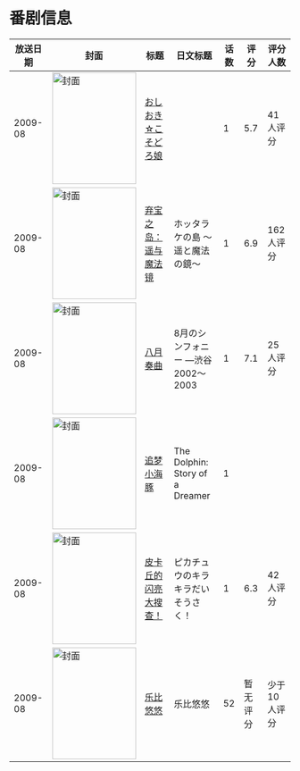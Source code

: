 # 番剧信息

|放送日期|封面|标题|日文标题|话数|评分|评分人数|
|---|---|---|---|---|---|---|
|2009-08|<img src="/img/no_icon_subject.png" alt="封面" style="width:150px;height:200px;object-fit:cover;">|[おしおき☆こそどろ娘](https://bangumi.tv/subject/86513)||1|5.7|41人评分|
|2009-08|<img src="//lain.bgm.tv/pic/cover/c/04/3c/5087_tc69S.jpg" alt="封面" style="width:150px;height:200px;object-fit:cover;">|[弃宝之岛：遥与魔法镜](https://bangumi.tv/subject/5087)|ホッタラケの島 〜遥と魔法の鏡〜|1|6.9|162人评分|
|2009-08|<img src="//lain.bgm.tv/pic/cover/c/1f/8c/109070_KUoD7.jpg" alt="封面" style="width:150px;height:200px;object-fit:cover;">|[八月奏曲](https://bangumi.tv/subject/109070)|8月のシンフォニー —渋谷2002～2003|1|7.1|25人评分|
|2009-08|<img src="//lain.bgm.tv/pic/cover/c/34/74/130950_CEVke.jpg" alt="封面" style="width:150px;height:200px;object-fit:cover;">|[追梦小海豚](https://bangumi.tv/subject/130950)|The Dolphin: Story of a Dreamer|1|||
|2009-08|<img src="//lain.bgm.tv/pic/cover/c/42/1b/27881_Z12Es.jpg" alt="封面" style="width:150px;height:200px;object-fit:cover;">|[皮卡丘的闪亮大搜查！](https://bangumi.tv/subject/27881)|ピカチュウのキラキラだいそうさく！|1|6.3|42人评分|
|2009-08|<img src="//lain.bgm.tv/pic/cover/c/5e/6c/537033_OPU1C.jpg" alt="封面" style="width:150px;height:200px;object-fit:cover;">|[乐比悠悠](https://bangumi.tv/subject/537033)|乐比悠悠|52|暂无评分|少于10人评分|
